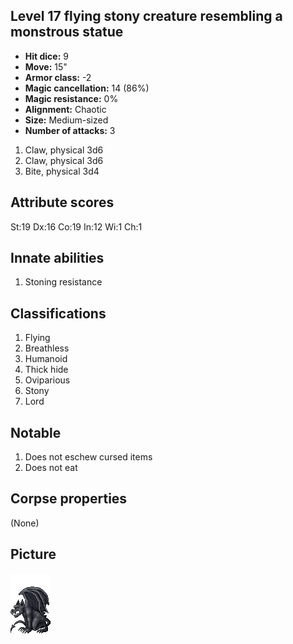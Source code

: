 ## Level 17 flying stony creature resembling a monstrous statue

- **Hit dice:** 9
- **Move:** 15"
- **Armor class:** -2
- **Magic cancellation:** 14 (86%)
- **Magic resistance:** 0%
- **Alignment:** Chaotic
- **Size:** Medium-sized
- **Number of attacks:** 3
1. Claw, physical 3d6
2. Claw, physical 3d6
3. Bite, physical 3d4

## Attribute scores

St:19 Dx:16 Co:19 In:12 Wi:1 Ch:1

## Innate abilities

1. Stoning resistance

## Classifications

1. Flying
2. Breathless
3. Humanoid
4. Thick hide
5. Oviparious
6. Stony
7. Lord

## Notable

1. Does not eschew cursed items
2. Does not eat

## Corpse properties

(None)

## Picture

![Winged gargoyle](https://github.com/hyvanmielenpelit/GnollHackTileSet/blob/main/Monsters/winged_gargoyle/winged_gargoyle.png?raw=true)
